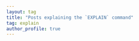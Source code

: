 ```yaml
---
layout: tag 
title: "Posts explaining the `EXPLAIN` command"
tag: explain 
author_profile: true
---
```

